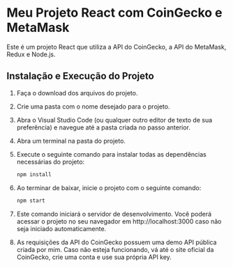 # Meu Projeto React com CoinGecko e MetaMask

Este é um projeto React que utiliza a API do CoinGecko, a API do MetaMask, Redux e Node.js.

## Instalação e Execução do Projeto

1. Faça o download dos arquivos do projeto.

2. Crie uma pasta com o nome desejado para o projeto.

3. Abra o Visual Studio Code (ou qualquer outro editor de texto de sua preferência) e navegue até a pasta criada no passo anterior.

4. Abra um terminal na pasta do projeto.

5. Execute o seguinte comando para instalar todas as dependências necessárias do projeto:
   
   ```bash
   npm install

6. Ao terminar de baixar, inicie o projeto com o seguinte comando:
   
   ```bash
   npm start

7. Este comando iniciará o servidor de desenvolvimento. Você poderá acessar o projeto no seu navegador em http://localhost:3000 caso não seja iniciado automaticamente.

8. As requisições da API do CoinGecko possuem uma demo API pública criada por mim. Caso não esteja funcionando, vá até o site oficial da CoinGecko, crie uma conta e use sua própria API key.
